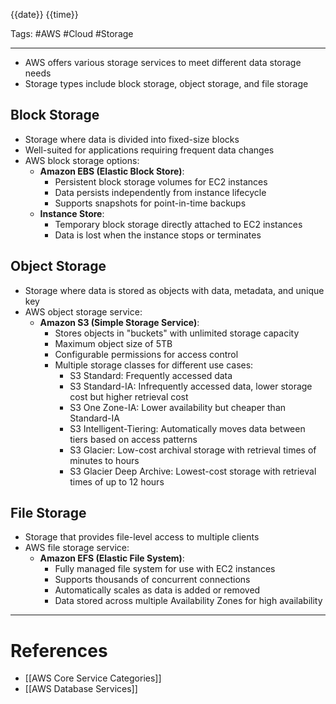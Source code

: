{{date}} {{time}}

Tags: #AWS #Cloud #Storage

---

- AWS offers various storage services to meet different data storage needs
- Storage types include block storage, object storage, and file storage

## Block Storage

- Storage where data is divided into fixed-size blocks
- Well-suited for applications requiring frequent data changes
- AWS block storage options:
  - **Amazon EBS (Elastic Block Store)**:
    - Persistent block storage volumes for EC2 instances
    - Data persists independently from instance lifecycle
    - Supports snapshots for point-in-time backups
  - **Instance Store**:
    - Temporary block storage directly attached to EC2 instances
    - Data is lost when the instance stops or terminates

## Object Storage

- Storage where data is stored as objects with data, metadata, and unique key
- AWS object storage service:
  - **Amazon S3 (Simple Storage Service)**:
    - Stores objects in "buckets" with unlimited storage capacity
    - Maximum object size of 5TB
    - Configurable permissions for access control
    - Multiple storage classes for different use cases:
      - S3 Standard: Frequently accessed data
      - S3 Standard-IA: Infrequently accessed data, lower storage cost but higher retrieval cost
      - S3 One Zone-IA: Lower availability but cheaper than Standard-IA
      - S3 Intelligent-Tiering: Automatically moves data between tiers based on access patterns
      - S3 Glacier: Low-cost archival storage with retrieval times of minutes to hours
      - S3 Glacier Deep Archive: Lowest-cost storage with retrieval times of up to 12 hours

## File Storage

- Storage that provides file-level access to multiple clients
- AWS file storage service:
  - **Amazon EFS (Elastic File System)**:
    - Fully managed file system for use with EC2 instances
    - Supports thousands of concurrent connections
    - Automatically scales as data is added or removed
    - Data stored across multiple Availability Zones for high availability

---

# References

- [[AWS Core Service Categories]]
- [[AWS Database Services]]
